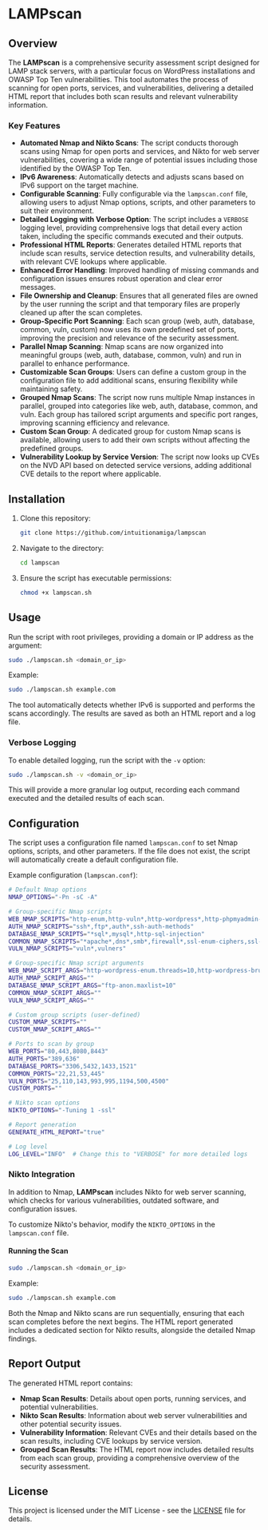 # LAMPscan

## Overview

The **LAMPscan** is a comprehensive security assessment script designed for LAMP stack servers, with a particular focus on WordPress installations and OWASP Top Ten vulnerabilities. This tool automates the process of scanning for open ports, services, and vulnerabilities, delivering a detailed HTML report that includes both scan results and relevant vulnerability information.

### Key Features

- **Automated Nmap and Nikto Scans**: The script conducts thorough scans using Nmap for open ports and services, and Nikto for web server vulnerabilities, covering a wide range of potential issues including those identified by the OWASP Top Ten.
- **IPv6 Awareness**: Automatically detects and adjusts scans based on IPv6 support on the target machine.
- **Configurable Scanning**: Fully configurable via the `lampscan.conf` file, allowing users to adjust Nmap options, scripts, and other parameters to suit their environment.
- **Detailed Logging with Verbose Option**: The script includes a `VERBOSE` logging level, providing comprehensive logs that detail every action taken, including the specific commands executed and their outputs.
- **Professional HTML Reports**: Generates detailed HTML reports that include scan results, service detection results, and vulnerability details, with relevant CVE lookups where applicable.
- **Enhanced Error Handling**: Improved handling of missing commands and configuration issues ensures robust operation and clear error messages.
- **File Ownership and Cleanup**: Ensures that all generated files are owned by the user running the script and that temporary files are properly cleaned up after the scan completes.
- **Group-Specific Port Scanning**: Each scan group (web, auth, database, common, vuln, custom) now uses its own predefined set of ports, improving the precision and relevance of the security assessment.
- **Parallel Nmap Scanning**: Nmap scans are now organized into meaningful groups (web, auth, database, common, vuln) and run in parallel to enhance performance.
- **Customizable Scan Groups**: Users can define a custom group in the configuration file to add additional scans, ensuring flexibility while maintaining safety.
- **Grouped Nmap Scans**: The script now runs multiple Nmap instances in parallel, grouped into categories like web, auth, database, common, and vuln. Each group has tailored script arguments and specific port ranges, improving scanning efficiency and relevance.
- **Custom Scan Group**: A dedicated group for custom Nmap scans is available, allowing users to add their own scripts without affecting the predefined groups.
- **Vulnerability Lookup by Service Version**: The script now looks up CVEs on the NVD API based on detected service versions, adding additional CVE details to the report where applicable.

## Installation

1. Clone this repository:
   ```bash
   git clone https://github.com/intuitionamiga/lampscan
   ```

2. Navigate to the directory:
   ```bash
   cd lampscan
   ```

3. Ensure the script has executable permissions:
   ```bash
   chmod +x lampscan.sh
   ```

## Usage

Run the script with root privileges, providing a domain or IP address as the argument:
```bash
sudo ./lampscan.sh <domain_or_ip>
```

Example:
```bash
sudo ./lampscan.sh example.com
```

The tool automatically detects whether IPv6 is supported and performs the scans accordingly. The results are saved as both an HTML report and a log file.

### Verbose Logging

To enable detailed logging, run the script with the `-v` option:
```bash
sudo ./lampscan.sh -v <domain_or_ip>
```

This will provide a more granular log output, recording each command executed and the detailed results of each scan.

## Configuration

The script uses a configuration file named `lampscan.conf` to set Nmap options, scripts, and other parameters. If the file does not exist, the script will automatically create a default configuration file.

Example configuration (`lampscan.conf`):
```bash
# Default Nmap options
NMAP_OPTIONS="-Pn -sC -A"

# Group-specific Nmap scripts
WEB_NMAP_SCRIPTS="http-enum,http-vuln*,http-wordpress*,http-phpmyadmin-dir-traversal,http-config-backup,http-vhosts"
AUTH_NMAP_SCRIPTS="ssh*,ftp*,auth*,ssh-auth-methods"
DATABASE_NMAP_SCRIPTS="*sql*,mysql*,http-sql-injection"
COMMON_NMAP_SCRIPTS="*apache*,dns*,smb*,firewall*,ssl-enum-ciphers,ssl-cert"
VULN_NMAP_SCRIPTS="vuln*,vulners"

# Group-specific Nmap script arguments
WEB_NMAP_SCRIPT_ARGS="http-wordpress-enum.threads=10,http-wordpress-brute.threads=10"
AUTH_NMAP_SCRIPT_ARGS=""
DATABASE_NMAP_SCRIPT_ARGS="ftp-anon.maxlist=10"
COMMON_NMAP_SCRIPT_ARGS=""
VULN_NMAP_SCRIPT_ARGS=""

# Custom group scripts (user-defined)
CUSTOM_NMAP_SCRIPTS=""
CUSTOM_NMAP_SCRIPT_ARGS=""

# Ports to scan by group
WEB_PORTS="80,443,8080,8443"
AUTH_PORTS="389,636"
DATABASE_PORTS="3306,5432,1433,1521"
COMMON_PORTS="22,21,53,445"
VULN_PORTS="25,110,143,993,995,1194,500,4500"
CUSTOM_PORTS=""

# Nikto scan options
NIKTO_OPTIONS="-Tuning 1 -ssl"

# Report generation
GENERATE_HTML_REPORT="true"

# Log level
LOG_LEVEL="INFO"  # Change this to "VERBOSE" for more detailed logs
```

### Nikto Integration

In addition to Nmap, **LAMPscan** includes Nikto for web server scanning, which checks for various vulnerabilities, outdated software, and configuration issues.

To customize Nikto's behavior, modify the `NIKTO_OPTIONS` in the `lampscan.conf` file.

#### Running the Scan

```bash
sudo ./lampscan.sh <domain_or_ip>
```

Example:
```bash
sudo ./lampscan.sh example.com
```

Both the Nmap and Nikto scans are run sequentially, ensuring that each scan completes before the next begins. The HTML report generated includes a dedicated section for Nikto results, alongside the detailed Nmap findings.

## Report Output

The generated HTML report contains:
- **Nmap Scan Results**: Details about open ports, running services, and potential vulnerabilities.
- **Nikto Scan Results**: Information about web server vulnerabilities and other potential security issues.
- **Vulnerability Information**: Relevant CVEs and their details based on the scan results, including CVE lookups by service version.
- **Grouped Scan Results**: The HTML report now includes detailed results from each scan group, providing a comprehensive overview of the security assessment.

## License

This project is licensed under the MIT License - see the [LICENSE](LICENSE) file for details.